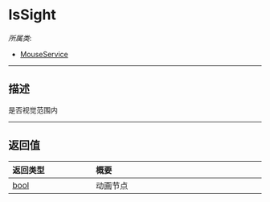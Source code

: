 # IsSight

*所属类*:
* [MouseService](/Api/Classes/Service/MouseService.md)
------------------------------------------------------------------------------------------
## 描述

是否视觉范围内


------------------------------------------------------------------------------------------
## 返回值

|<div style="width:150px">返回类型</div>|<div style="width:520px">概要</div>|
|:---|:---|
|[bool](/Api/DataType/Bool.md)|动画节点|
